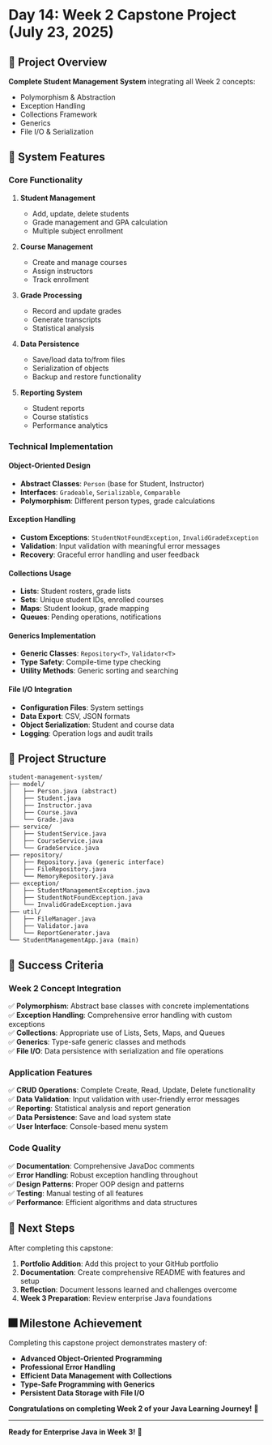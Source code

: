 # Day 14: Week 2 Capstone Project (July 23, 2025)

## 🎯 Project Overview
**Complete Student Management System** integrating all Week 2 concepts:
- Polymorphism & Abstraction
- Exception Handling
- Collections Framework
- Generics
- File I/O & Serialization

## 🏢 System Features

### Core Functionality
1. **Student Management**
   - Add, update, delete students
   - Grade management and GPA calculation
   - Multiple subject enrollment

2. **Course Management**
   - Create and manage courses
   - Assign instructors
   - Track enrollment

3. **Grade Processing**
   - Record and update grades
   - Generate transcripts
   - Statistical analysis

4. **Data Persistence**
   - Save/load data to/from files
   - Serialization of objects
   - Backup and restore functionality

5. **Reporting System**
   - Student reports
   - Course statistics
   - Performance analytics

### Technical Implementation

#### Object-Oriented Design
- **Abstract Classes**: `Person` (base for Student, Instructor)
- **Interfaces**: `Gradeable`, `Serializable`, `Comparable`
- **Polymorphism**: Different person types, grade calculations

#### Exception Handling
- **Custom Exceptions**: `StudentNotFoundException`, `InvalidGradeException`
- **Validation**: Input validation with meaningful error messages
- **Recovery**: Graceful error handling and user feedback

#### Collections Usage
- **Lists**: Student rosters, grade lists
- **Sets**: Unique student IDs, enrolled courses
- **Maps**: Student lookup, grade mapping
- **Queues**: Pending operations, notifications

#### Generics Implementation
- **Generic Classes**: `Repository<T>`, `Validator<T>`
- **Type Safety**: Compile-time type checking
- **Utility Methods**: Generic sorting and searching

#### File I/O Integration
- **Configuration Files**: System settings
- **Data Export**: CSV, JSON formats
- **Object Serialization**: Student and course data
- **Logging**: Operation logs and audit trails

## 📁 Project Structure
```
student-management-system/
├── model/
│   ├── Person.java (abstract)
│   ├── Student.java
│   ├── Instructor.java
│   ├── Course.java
│   └── Grade.java
├── service/
│   ├── StudentService.java
│   ├── CourseService.java
│   └── GradeService.java
├── repository/
│   ├── Repository.java (generic interface)
│   ├── FileRepository.java
│   └── MemoryRepository.java
├── exception/
│   ├── StudentManagementException.java
│   ├── StudentNotFoundException.java
│   └── InvalidGradeException.java
├── util/
│   ├── FileManager.java
│   ├── Validator.java
│   └── ReportGenerator.java
└── StudentManagementApp.java (main)
```

## 🎯 Success Criteria

### Week 2 Concept Integration
✅ **Polymorphism**: Abstract base classes with concrete implementations  
✅ **Exception Handling**: Comprehensive error handling with custom exceptions  
✅ **Collections**: Appropriate use of Lists, Sets, Maps, and Queues  
✅ **Generics**: Type-safe generic classes and methods  
✅ **File I/O**: Data persistence with serialization and file operations  

### Application Features
✅ **CRUD Operations**: Complete Create, Read, Update, Delete functionality  
✅ **Data Validation**: Input validation with user-friendly error messages  
✅ **Reporting**: Statistical analysis and report generation  
✅ **Data Persistence**: Save and load system state  
✅ **User Interface**: Console-based menu system  

### Code Quality
✅ **Documentation**: Comprehensive JavaDoc comments  
✅ **Error Handling**: Robust exception handling throughout  
✅ **Design Patterns**: Proper OOP design and patterns  
✅ **Testing**: Manual testing of all features  
✅ **Performance**: Efficient algorithms and data structures  

## 🚀 Next Steps

After completing this capstone:
1. **Portfolio Addition**: Add this project to your GitHub portfolio
2. **Documentation**: Create comprehensive README with features and setup
3. **Reflection**: Document lessons learned and challenges overcome
4. **Week 3 Preparation**: Review enterprise Java foundations

## 🎆 Milestone Achievement

Completing this capstone project demonstrates mastery of:
- **Advanced Object-Oriented Programming**
- **Professional Error Handling**
- **Efficient Data Management with Collections**
- **Type-Safe Programming with Generics**
- **Persistent Data Storage with File I/O**

**Congratulations on completing Week 2 of your Java Learning Journey!** 🎉

---

**Ready for Enterprise Java in Week 3!** 🚀